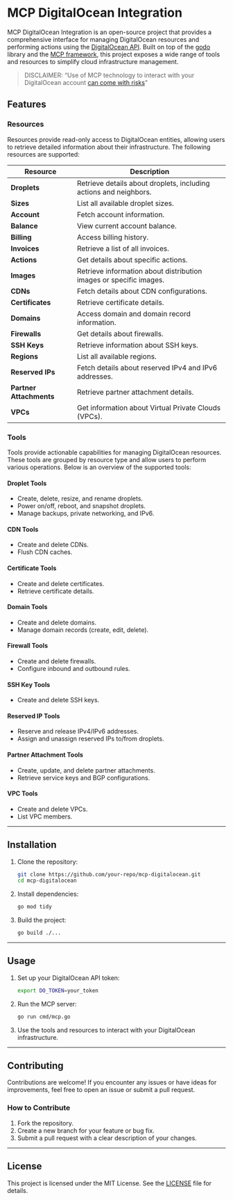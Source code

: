 # MCP DigitalOcean Integration

MCP DigitalOcean Integration is an open-source project that provides a comprehensive interface for managing DigitalOcean resources and performing actions using the [DigitalOcean API](https://docs.digitalocean.com/reference/api/). Built on top of the [godo](https://github.com/digitalocean/godo) library and the [MCP framework](https://github.com/mark3labs/mcp-go), this project exposes a wide range of tools and resources to simplify cloud infrastructure management.

> DISCLAIMER: “Use of MCP technology to interact with your DigitalOcean account [can come with risks](https://www.wiz.io/blog/mcp-security-research-briefing)”

## Features

### Resources

Resources provide read-only access to DigitalOcean entities, allowing users to retrieve detailed information about their infrastructure. The following resources are supported:

| **Resource**            | **Description**                                                                 |
|--------------------------|---------------------------------------------------------------------------------|
| **Droplets**             | Retrieve details about droplets, including actions and neighbors.              |
| **Sizes**                | List all available droplet sizes.                                              |
| **Account**              | Fetch account information.                                                     |
| **Balance**              | View current account balance.                                                  |
| **Billing**              | Access billing history.                                                        |
| **Invoices**             | Retrieve a list of all invoices.                                               |
| **Actions**              | Get details about specific actions.                                            |
| **Images**               | Retrieve information about distribution images or specific images.             |
| **CDNs**                 | Fetch details about CDN configurations.                                        |
| **Certificates**         | Retrieve certificate details.                                                  |
| **Domains**              | Access domain and domain record information.                                   |
| **Firewalls**            | Get details about firewalls.                                                   |
| **SSH Keys**             | Retrieve information about SSH keys.                                           |
| **Regions**              | List all available regions.                                                    |
| **Reserved IPs**         | Fetch details about reserved IPv4 and IPv6 addresses.                          |
| **Partner Attachments**  | Retrieve partner attachment details.                                           |
| **VPCs**                 | Get information about Virtual Private Clouds (VPCs).                          |

### Tools

Tools provide actionable capabilities for managing DigitalOcean resources. These tools are grouped by resource type and allow users to perform various operations. Below is an overview of the supported tools:

#### Droplet Tools
- Create, delete, resize, and rename droplets.
- Power on/off, reboot, and snapshot droplets.
- Manage backups, private networking, and IPv6.

#### CDN Tools
- Create and delete CDNs.
- Flush CDN caches.

#### Certificate Tools
- Create and delete certificates.
- Retrieve certificate details.

#### Domain Tools
- Create and delete domains.
- Manage domain records (create, edit, delete).

#### Firewall Tools
- Create and delete firewalls.
- Configure inbound and outbound rules.

#### SSH Key Tools
- Create and delete SSH keys.

#### Reserved IP Tools
- Reserve and release IPv4/IPv6 addresses.
- Assign and unassign reserved IPs to/from droplets.

#### Partner Attachment Tools
- Create, update, and delete partner attachments.
- Retrieve service keys and BGP configurations.

#### VPC Tools
- Create and delete VPCs.
- List VPC members.

---

## Installation

1. Clone the repository:
   ```bash
   git clone https://github.com/your-repo/mcp-digitalocean.git
   cd mcp-digitalocean
   ```

2. Install dependencies:
   ```bash
   go mod tidy
   ```

3. Build the project:
   ```bash
   go build ./...
   ```

---

## Usage

1. Set up your DigitalOcean API token:
   ```bash
   export DO_TOKEN=your_token
   ```

2. Run the MCP server:
   ```bash
   go run cmd/mcp.go
   ```

3. Use the tools and resources to interact with your DigitalOcean infrastructure.

---

## Contributing

Contributions are welcome! If you encounter any issues or have ideas for improvements, feel free to open an issue or submit a pull request.

### How to Contribute
1. Fork the repository.
2. Create a new branch for your feature or bug fix.
3. Submit a pull request with a clear description of your changes.

---

## License

This project is licensed under the MIT License. See the [LICENSE](LICENSE) file for details.
